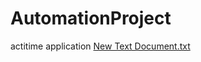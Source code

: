 # AutomationProject
actitime application
[New Text Document.txt](https://github.com/Gmohan1011/AutomationProject/files/10888502/New.Text.Document.txt)
